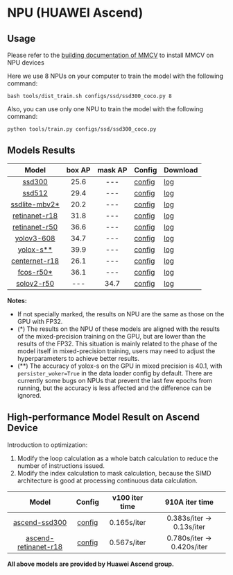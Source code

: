 # NPU (HUAWEI Ascend)

## Usage

Please refer to the [building documentation of MMCV](https://mmcv.readthedocs.io/en/latest/get_started/build.html#build-mmcv-full-on-ascend-npu-machine) to install MMCV on NPU devices

Here we use 8 NPUs on your computer to train the model with the following command:

```shell
bash tools/dist_train.sh configs/ssd/ssd300_coco.py 8
```

Also, you can use only one NPU to train the model with the following command:

```shell
python tools/train.py configs/ssd/ssd300_coco.py
```

## Models Results

|        Model         | box AP | mask AP | Config                                                                                                                        | Download                                                                                                     |
| :------------------: | :----: | :-----: | :---------------------------------------------------------------------------------------------------------------------------- | :----------------------------------------------------------------------------------------------------------- |
|     [ssd300](<>)     |  25.6  |   ---   | [config](https://github.com/open-mmlab/mmdetection/blob/master/configs/ssd/ssd300_fp16_coco.py)                               | [log](https://download.openmmlab.com/mmdetection/v2.0/npu/ssd300_coco.log.json)                              |
|     [ssd512](<>)     |  29.4  |   ---   | [config](https://github.com/open-mmlab/mmdetection/blob/master/configs/ssd/ssd512_fp16_coco.py)                               | [log](https://download.openmmlab.com/mmdetection/v2.0/npu/ssd512_coco.log.json)                              |
| [ssdlite-mbv2\*](<>) |  20.2  |   ---   | [config](https://github.com/open-mmlab/mmdetection/blob/master/configs/ssd/ssdlite_mobilenetv2_scratch_600e_coco.py)          | [log](https://download.openmmlab.com/mmdetection/v2.0/npu/ssdlite_mobilenetv2_scratch_600e_coco.log.json)    |
| [retinanet-r18](<>)  |  31.8  |   ---   | [config](https://github.com/open-mmlab/mmdetection/blob/master/configs/retinanet/retinanet_r18_fpn_1x8_1x_coco.py)            | [log](https://download.openmmlab.com/mmdetection/v2.0/npu/retinanet_r18_fpn_1x8_1x_coco.log.json)            |
| [retinanet-r50](<>)  |  36.6  |   ---   | [config](https://github.com/open-mmlab/mmdetection/blob/master/configs/retinanet/retinanet_r50_fpn_fp16_1x_coco.py)           | [log](https://download.openmmlab.com/mmdetection/v2.0/npu/retinanet_r50_fpn_1x_coco.log.json)                |
|   [yolov3-608](<>)   |  34.7  |   ---   | [config](https://github.com/open-mmlab/mmdetection/blob/master/configs/yolo/yolov3_d53_fp16_mstrain-608_273e_coco.py)         | [log](https://download.openmmlab.com/mmdetection/v2.0/npu/yolov3_d53_fp16_mstrain-608_273e_coco.log.json)    |
|  [yolox-s\*\*](<>)   |  39.9  |   ---   | [config](https://github.com/open-mmlab/mmdetection/blob/master/configs/yolox/yolox_s_8x8_300e_coco.py)                        | [log](https://download.openmmlab.com/mmdetection/v2.0/npu/yolox_s_8x8_300e_coco.log.json)                    |
| [centernet-r18](<>)  |  26.1  |   ---   | [config](https://github.com/open-mmlab/mmdetection/blob/master/configs/centernet/centernet_resnet18_140e_cocoo.py)            | [log](https://download.openmmlab.com/mmdetection/v2.0/npu/centernet_resnet18_140e_coco.log.jsonn)            |
|   [fcos-r50\*](<>)   |  36.1  |   ---   | [config](https://github.com/open-mmlab/mmdetection/blob/master/configs/fcos/fcos_r50_caffe_fpn_gn-head_fp16_1x_bs8x8_coco.py) | [log](https://download.openmmlab.com/mmdetection/v2.0/npu/fcos_r50_caffe_fpn_gn-head_1x_coco_bs8x8.log.json) |
|   [solov2-r50](<>)   |  ---   |  34.7   | [config](https://github.com/open-mmlab/mmdetection/blob/master/configs/solov2/solov2_r50_fpn_1x_coco.py)                      | [log](https://download.openmmlab.com/mmdetection/v2.0/npu/solov2_r50_fpn_1x_coco.log.json)                   |

**Notes:**

- If not specially marked, the results on NPU are the same as those on the GPU with FP32.
- (\*) The results on the NPU of these models are aligned with the results of the mixed-precision training on the GPU,
  but are lower than the results of the FP32. This situation is mainly related to the phase of the model itself in
  mixed-precision training, users may need to adjust the hyperparameters to achieve better results.
- (\*\*) The accuracy of yolox-s on the GPU in mixed precision is 40.1, with `persister_woker=True` in the data loader config by default.
  There are currently some bugs on NPUs that prevent the last few epochs from running, but the accuracy is less affected and the difference can be ignored.

## High-performance Model Result on Ascend Device

Introduction to optimization:

1. Modify the loop calculation as a whole batch calculation to reduce the number of instructions issued.
2. Modify the index calculation to mask calculation, because the SIMD architecture is good at processing continuous data calculation.

|           Model            |                                                          Config                                                           | v100 iter time |       910A iter time       |
| :------------------------: | :-----------------------------------------------------------------------------------------------------------------------: | :------------: | :------------------------: |
|    [ascend-ssd300](<>)     |          [config](https://github.com/open-mmlab/mmdetection/blob/master/configs/ssd/ascend_ssd300_fp16_coco.py)           |  0.165s/iter   | 0.383s/iter -> 0.13s/iter  |
| [ascend-retinanet-r18](<>) | [config](https://github.com/open-mmlab/mmdetection/blob/master/configs/retinanet/ascend_retinanet_r18_fpn_1x8_1x_coco.py) |  0.567s/iter   | 0.780s/iter -> 0.420s/iter |

**All above models are provided by Huawei Ascend group.**
